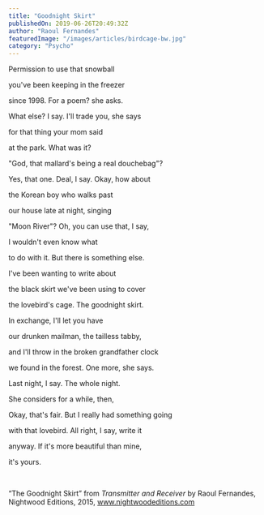 ```yaml
---
title: "Goodnight Skirt"
publishedOn: 2019-06-26T20:49:32Z
author: "Raoul Fernandes"
featuredImage: "/images/articles/birdcage-bw.jpg"
category: "Psycho"
---
```


Permission to use that snowball

you've been keeping in the freezer

since 1998. For a poem? she asks.

What else? I say. I'll trade you, she says

for that thing your mom said

at the park. What was it?

"God, that mallard's being a real douchebag"?

Yes, that one. Deal, I say. Okay, how about

the Korean boy who walks past

our house late at night, singing

"Moon River"? Oh, you can use that, I say,

I wouldn't even know what

to do with it. But there is something else.

I've been wanting to write about

the black skirt we've been using to cover

the lovebird's cage. The goodnight skirt.

In exchange, I'll let you have

our drunken mailman, the tailless tabby,

and I'll throw in the broken grandfather clock

we found in the forest. One more, she says.

Last night, I say. The whole night.

She considers for a while, then,

Okay, that's fair. But I really had something going

with that lovebird. All right, I say, write it

anyway. If it's more beautiful than mine,

it's yours.

‍

“The Goodnight Skirt” from *Transmitter and Receiver* by Raoul Fernandes, Nightwood Editions, 2015, www.nightwoodeditions.com

‍
